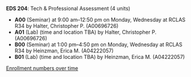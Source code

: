 **EDS 204**: Tech & Professional Assessment (4 units)

- **A00** (Seminar) at 9:00 am–12:50 pm on Monday, Wednesday at RCLAS R34 by Halter, Christopher P. (A00696726)
- **A01** (Lab) (time and location TBA) by Halter, Christopher P. (A00696726)
- **B00** (Seminar) at 1:00 pm–4:50 pm on Monday, Wednesday at RCLAS R34 by Heinzman, Erica M. (A04222057)
- **B01** (Lab) (time and location TBA) by Heinzman, Erica M. (A04222057)

[Enrollment numbers over time](./EDS204.tsv)
